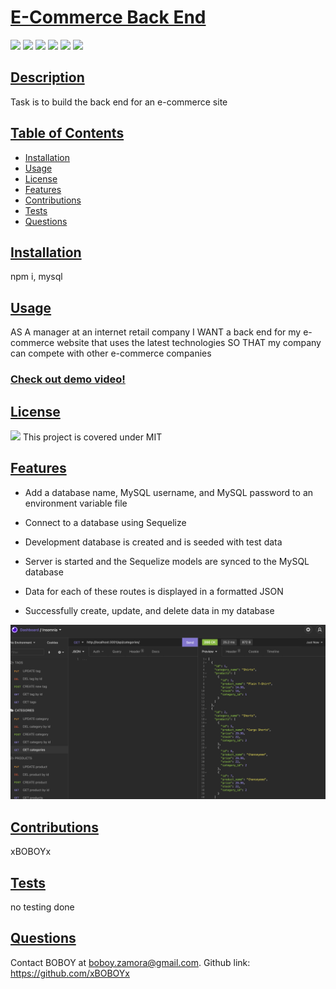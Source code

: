 # <ins>E-Commerce Back End</ins>

![](https://img.shields.io/badge/JavaScript-323330?style=for-the-badge&logo=javascript&logoColor=F7DF1E)
![](https://img.shields.io/badge/Node.js-43853D?style=for-the-badge&logo=node.js&logoColor=white)
![](https://img.shields.io/badge/Express.js-404D59?style=for-the-badge)
![](https://img.shields.io/badge/MySQL-00000F?style=for-the-badge&logo=mysql&logoColor=white)
![](https://img.shields.io/badge/-Insomnia-5849BE?style=for-the-badge&logo=insomnia&logoColor=white)
![](https://img.shields.io/badge/-Sequelize-d3d3d3?style=for-the-badge&logo=sequelize&logoColor=52B0E7)

## <ins>Description</ins>

Task is to build the back end for an e-commerce site

## <ins>Table of Contents</ins>

- [Installation](#installation)
- [Usage](#usage)
- [License](#license)
- [Features](#features)
- [Contributions](#contributions)
- [Tests](#tests)
- [Questions](#questions)

## <ins>Installation</ins>

npm i, mysql

## <ins>Usage</ins>

AS A manager at an internet retail company
I WANT a back end for my e-commerce website that uses the latest technologies
SO THAT my company can compete with other e-commerce companies

### [Check out demo video!](https://www.youtube.com/watch?v=9grjOViAVZE)

## <ins>License</ins>

![](https://img.shields.io/badge/License-MIT%20-blue?style=flat-square)
This project is covered under MIT

## <ins>Features</ins>

- Add a database name, MySQL username, and MySQL password to an environment variable file

- Connect to a database using Sequelize

- Development database is created and is seeded with test data

- Server is started and the Sequelize models are synced to the MySQL database

- Data for each of these routes is displayed in a formatted JSON

- Successfully create, update, and delete data in my database

![](Assets/insomnia.png)

## <ins>Contributions

xBOBOYx

## <ins>Tests</ins>

no testing done

## <ins>Questions</ins>

Contact BOBOY at boboy.zamora@gmail.com. Github link: https://github.com/xBOBOYx
